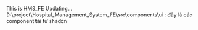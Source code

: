 This is HMS_FE
Updating...
D:\project\Hospital_Management_System_FE\src\components\ui : đây là các component tải từ shadcn